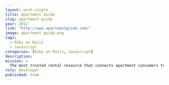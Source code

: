 ```yaml
---
layout: work-single
title: Apartment Guide
slug: apartment-guide
year: 2012
link: "http://www.apartmentguide.com/"
image: apartment-guide.png
tags:
  - Ruby on Rails
  - Javascript
categories: [Ruby on Rails, Javascript]
description:
mission: >
  The most trusted rental resource that connects apartment consumers to their ideal place to live.
role: Developer
published: true
---
```

